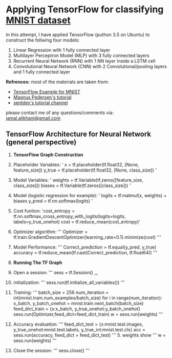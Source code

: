 # Applying TensorFlow for classifying [MNIST dataset](https://en.wikipedia.org/wiki/MNIST_database)
In this attempt, I have applied TensorFlow (puthon 3.5 on Ubuntu) to construct the follwing four models:
1. Linear Regression with 1 fully connected layer
2. Multilayer Perceptron Model (MLP) with 3 fully connected layers
3. Recurrent Neural Network (RNN) with 1 NN layer inside a LSTM cell
4. Convolutional Neural Network (CNN) with 2 Convolutional/pooling layers and 1 fully connected layer


**Refrences:**
most of the materials are taken from:
* [TensorFlow Example for MNIST](https://www.tensorflow.org/get_started/mnist/pros)
* [Magnus Pedersen's tutorial](https://github.com/Hvass-Labs/TensorFlow-Tutorials)
* [sentdex's tutorial channel](https://www.youtube.com/watch?v=OGxgnH8y2NM&list=PLQVvvaa0QuDfKTOs3Keq_kaG2P55YRn5v)

please contact me of any questions/comments via: jamal.alikhani@gmail.com

## TensorFlow Architecture for Neural Network (general perspective)
1. **TensorFlow Graph Construction**
  1. Placeholder Variables:
  '
  x = tf.placeholder(tf.float32, [None, feature_size])
  y_true = tf.placeholder(tf.float32, [None, class_size]) 
  '
  
  2. Model Variables:
  '
  weights = tf.Variable(tf.zeros([feature_size, class_size]))
  biases = tf.Variable(tf.zeros([class_size]))
  '
  
  3. Model (logistic regression for example):
  '
  logits = tf.matmul(x, weights) + biases
  y_pred = tf.nn.softmax(logits)
  '
  
  4. Cost funtion:
  'cost_entropy = tf.nn.softmax_cross_entropy_with_logits(logits=logits, labels=y_true_onehot)
  cost = tf.reduce_mean(cost_entropy)'
  
  5. Optimizer algorithm:
  '''
  Optimizer = tf.train.GradientDescentOptimizer(learning_rate=0.1).minimize(cost)
  '''
  
  6. Model Performance:
  '''
  Correct_prediction = tf.equal(y_pred, y_true)
  accuracy = tf.reduce_mean(tf.cast(Correct_prediction, tf.float64))
  '''

2. **Running The TF Graph**
  1. Open a session:
  '''
  sess = tf.Session()
  ,,,
  
  2. initialization:
  '''
	sess.run(tf.initialize_all_variables())
  '''
  
  3. Training:
  '''
  batch_size = 256
	num_iteration = int(mnist.train.num_examples/batch_size)
	for i in range(num_iteration):
		x_batch, y_batch_onehot = mnist.train.next_batch(batch_size)
		feed_dict_train = {x:x_batch, y_true_onehot:y_batch_onehot}
		sess.run(Optimizer,feed_dict=feed_dict_train)
		w = sess.run(weights)
  '''
  
  4. Accuracy evaluation:
  '''
	feed_dict_test = {x:mnist.test.images, y_true_onehot:mnist.test.labels, y_true_int:mnist.test.cls}
	acc = sess.run(accuracy, feed_dict = feed_dict_test)
  '''
	5. weights show
  '''
	w = sess.run(weights)
  '''
  
  6. Close the session:
  '''
  sess.close()
  '''



